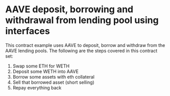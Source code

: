# AAVE deposit, borrowing and withdrawal from lending pool using interfaces

This contract example uses AAVE to deposit, borrow and withdraw from the AAVE lending pools. The following are the steps covered in this contract set:

1. Swap some ETH for WETH
2. Deposit some WETH into AAVE
3. Borrow some assets with eth collateral
4. Sell that borrowed asset (short selling)
5. Repay everything back
